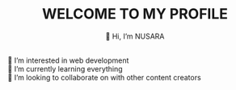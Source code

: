 <h1 align="center"><b>WELCOME   TO   MY   PROFILE</b></h1> 
<p align="center">👋 Hi, I’m NUSARA</p>
</br>
 👀 I’m interested in web development
</br>
🌱 I’m currently learning everything
</br>
💞️ I’m looking to collaborate on with other content creators

<!-- 👋 Hi, I’m @TDNusara
- 👀 I’m interested in ...
- 🌱 I’m currently learning everything
- 💞️ I’m looking to collaborate on with other content creators
- 📫 How to reach me ... -->

<!---
TDNusara/TDNusara is a ✨ special ✨ repository because its `README.md` (this file) appears on your GitHub profile.
You can click the Preview link to take a look at your changes.
--->
